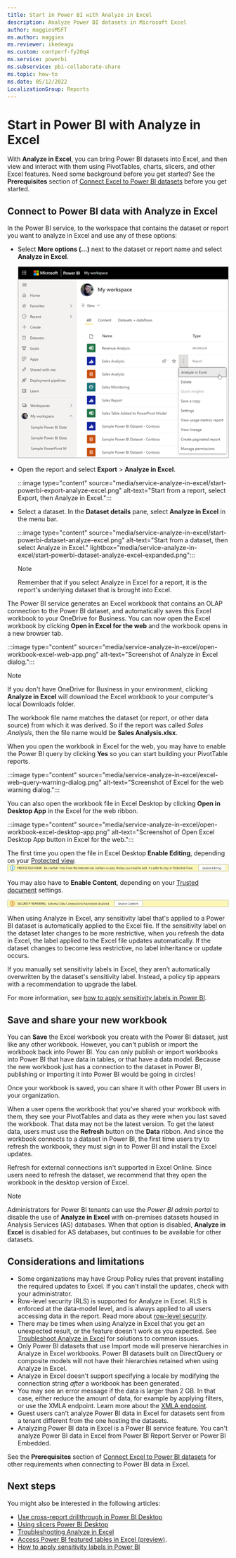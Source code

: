 ```yaml
---
title: Start in Power BI with Analyze in Excel
description: Analyze Power BI datasets in Microsoft Excel
author: maggiesMSFT
ms.author: maggies
ms.reviewer: ikedeagu
ms.custom: contperf-fy20q4
ms.service: powerbi
ms.subservice: pbi-collaborate-share
ms.topic: how-to
ms.date: 05/12/2022
LocalizationGroup: Reports
---
```

# Start in Power BI with Analyze in Excel

With **Analyze in Excel**, you can bring Power BI datasets into Excel, and then view and interact with them using PivotTables, charts, slicers, and other Excel features. Need some background before you get started? See the **Prerequisites** section of [Connect Excel to Power BI datasets](service-connect-power-bi-datasets-excel.md#prerequisites) before you get started.

## Connect to Power BI data with Analyze in Excel

In the Power BI service, to the workspace that contains the dataset or report you want to analyze in Excel and use any of these options:

- Select **More options (...)** next to the dataset or report name and select **Analyze in Excel**.

    ![Select More options next to the dataset or report name.](media/service-analyze-in-excel/start-powerbi-analyze-in-excel-more-options.png)
    
- Open the report and select **Export** > **Analyze in Excel**.

    :::image type="content" source="media/service-analyze-in-excel/start-powerbi-export-analyze-excel.png" alt-text="Start from a report, select Export, then Analyze in Excel.":::

- Select a dataset. In the **Dataset details** pane, select **Analyze in Excel** in the menu bar.

    :::image type="content" source="media/service-analyze-in-excel/start-powerbi-dataset-analyze-excel.png" alt-text="Start from a dataset, then select Analyze in Excel."  lightbox="media/service-analyze-in-excel/start-powerbi-dataset-analyze-excel-expanded.png":::

    >[!NOTE]
    >Remember that if you select Analyze in Excel for a report, it is the report's underlying dataset that is brought into Excel.

The Power BI service generates an Excel workbook that contains an OLAP connection to the Power BI dataset, and automatically saves this Excel workbook to your OneDrive for Business. You can now open the Excel workbook by clicking **Open in Excel for the web** and the workbook opens in a new browser tab.

:::image type="content" source="media/service-analyze-in-excel/open-workbook-excel-web-app.png" alt-text="Screenshot of Analyze in Excel dialog.":::
    
>[!NOTE]
>If you don't have OneDrive for Business in your environment, clicking **Analyze in Excel** will download the Excel workbook to your computer's local Downloads folder.
    
The workbook file name matches the dataset (or report, or other data source) from which it was derived. So if the report was called *Sales Analysis*, then the file name would be **Sales Analysis.xlsx**.
    
When you open the workbook in Excel for the web, you may have to enable the Power BI query by clicking **Yes** so you can start building your PivotTable reports.
    
:::image type="content" source="media/service-analyze-in-excel/excel-web-query-warning-dialog.png" alt-text="Screenshot of Excel for the web warning dialog.":::
    
You can also open the workbook file in Excel Desktop by clicking **Open in Desktop App** in the Excel for the web ribbon.

:::image type="content" source="media/service-analyze-in-excel/open-workbook-excel-desktop-app.png" alt-text="Screenshot of Open Excel Desktop App button in Excel for the web.":::
    
The first time you open the file in Excel Desktop **Enable Editing**, depending on your [Protected view](https://support.microsoft.com/en-gb/office/what-is-protected-view-d6f09ac7-e6b9-4495-8e43-2bbcdbcb6653?ui=en-us&rs=en-gb&ad=gb).
![Screenshot of Protected view enable editing banner](media/service-analyze-in-excel/protected-view-enable-editing-banner.png)

You may also have to **Enable Content**, depending on your [Trusted document](https://support.microsoft.com/en-us/office/trusted-documents-cf872bd8-47ec-4c02-baa5-1fdba1a11b53) settings.

![Screenshot of Trusted document enable content banner](media/service-analyze-in-excel/trusted-document-enable-content-banner.png)

When using Analyze in Excel, any sensitivity label that's applied to a Power BI dataset is automatically applied to the Excel file. If the sensitivity label on the dataset later changes to be more restrictive, when you refresh the data in Excel, the label applied to the Excel file updates automatically. If the dataset changes to become less restrictive, no label inheritance or update occurs.

If you manually set sensitivity labels in Excel, they aren’t automatically overwritten by the dataset's sensitivity label. Instead, a policy tip appears with a recommendation to upgrade the label.

For more information, see [how to apply sensitivity labels in Power BI](../enterprise/service-security-apply-data-sensitivity-labels.md).


## Save and share your new workbook

You can **Save** the Excel workbook you create with the Power BI dataset, just like any other workbook. However, you can't publish or import the workbook back into Power BI. You can only publish or import workbooks into Power BI that have data in tables, or that have a data model. Because the new workbook just has a connection to the dataset in Power BI, publishing or importing it into Power BI would be going in circles!

Once your workbook is saved, you can share it with other Power BI users in your organization. 

When a user opens the workbook that you’ve shared your workbook with them, they see your PivotTables and data as they were when you last saved the workbook. That data may not be the latest version. To get the latest data, users must use the **Refresh** button on the **Data** ribbon. And since the workbook connects to a dataset in Power BI, the first time users try to refresh the workbook, they must sign in to Power BI and install the Excel updates.

Refresh for external connections isn't supported in Excel Online. Since users need to refresh the dataset, we recommend that they open the workbook in the desktop version of Excel.

> [!NOTE]
> Administrators for Power BI tenants can use the *Power BI admin portal* to disable the use of **Analyze in Excel** with on-premises datasets housed in Analysis Services (AS) databases. When that option is disabled, **Analyze in Excel** is disabled for AS databases, but continues to be available for other datasets.

## Considerations and limitations

- Some organizations may have Group Policy rules that prevent installing the required updates to Excel. If you can't install the updates, check with your administrator.
- Row-level security (RLS) is supported for Analyze in Excel. RLS is enforced at the data-model level, and is always applied to all users accessing data in the report. Read more about [row-level security](../enterprise/service-admin-rls.md).
- There may be times when using Analyze in Excel that you get an unexpected result, or the feature doesn't work as you expected. See [Troubleshoot Analyze in Excel](desktop-troubleshooting-analyze-in-excel.md) for solutions to common issues.
- Only Power BI datasets that use Import mode will preserve hierarchies in Analyze in Excel workbooks. Power BI datasets built on DirectQuery or composite models will not have their hierarchies retained when using Analyze in Excel.
- Analyze in Excel doesn't support specifying a locale by modifying the connection string _after_ a workbook has been generated.
- You may see an error message if the data is larger than 2 GB. In that case, either reduce the amount of data, for example by applying filters, or use the XMLA endpoint. Learn more about the [XMLA endpoint](../enterprise/service-premium-connect-tools.md).
- Guest users can't analyze Power BI data in Excel for datasets sent from a tenant different from the one hosting the datasets. 
- Analyzing Power BI data in Excel is a Power BI service feature. You can't analyze Power BI data in Excel from Power BI Report Server or Power BI Embedded.


See the **Prerequisites** section of [Connect Excel to Power BI datasets](service-connect-power-bi-datasets-excel.md#prerequisites) for other requirements when connecting to Power BI data in Excel.

## Next steps

You might also be interested in the following articles:

* [Use cross-report drillthrough in Power BI Desktop](../create-reports/desktop-cross-report-drill-through.md)
* [Using slicers Power BI Desktop](../visuals/power-bi-visualization-slicers.md)
* [Troubleshooting Analyze in Excel](desktop-troubleshooting-analyze-in-excel.md)
* [Access Power BI featured tables in Excel (preview)](service-excel-featured-tables.md).
* [How to apply sensitivity labels in Power BI](../enterprise/service-security-apply-data-sensitivity-labels.md)
